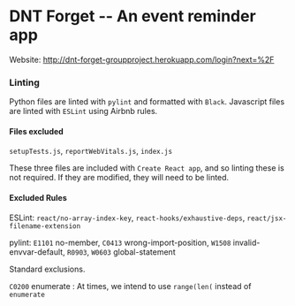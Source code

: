 # DNT Forget -- An event reminder app

Website: http://dnt-forget-groupproject.herokuapp.com/login?next=%2F

### Linting
Python files are linted with `pylint` and formatted with `Black`. Javascript files are linted with `ESLint` using Airbnb rules.

#### Files excluded
`setupTests.js`, `reportWebVitals.js`, `index.js`

These three files are included with `Create React app`, and so linting these is not required. If they are modified, they will need to be linted.

#### Excluded Rules
ESLint:
`react/no-array-index-key`, `react-hooks/exhaustive-deps`, `react/jsx-filename-extension`

pylint:
`E1101` no-member, `C0413` wrong-import-position, `W1508` invalid-envvar-default, `R0903`, `W0603` global-statement

Standard exclusions.

`C0200` enumerate : At times, we intend to use `range(len(` instead of `enumerate`
 

